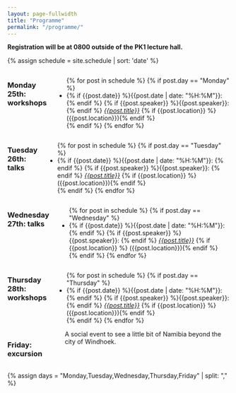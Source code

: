 ```yaml
---
layout: page-fullwidth
title: "Programme"
permalink: "/programme/"
---
```


**Registration will be at 0800 outside of the PK1 lecture hall.**


{% assign schedule = site.schedule | sort: 'date' %}

<div class="row">
  <div class="large-6 columns">
      <h3>Monday 25th: workshops</h3>
      <ul>
          {% for post in schedule %}
            {% if post.day == "Monday" %}
              <li>
                {% if {{post.date}} %}{{post.date | date: "%H:%M"}}: {% endif %}
                {% if {{post.speaker}} %}{{post.speaker}}: {% endif %} <a href="{{ post.url}}"><em>{{post.title}}</em></a>
                {% if {{post.location}} %} ({{post.location}}){% endif %}
              </li>
            {% endif %}
          {% endfor %}
      </ul>
  </div>

  <div class="large-6 columns">
      <h3>Tuesday 26th: talks</h3>
      <ul>
          {% for post in schedule %}
            {% if post.day == "Tuesday" %}
              <li>
                {% if {{post.date}} %}{{post.date | date: "%H:%M"}}: {% endif %}
                {% if {{post.speaker}} %}{{post.speaker}}: {% endif %} <a href="{{ post.url}}"><em>{{post.title}}</em></a>
                {% if {{post.location}} %} ({{post.location}}){% endif %}
              </li>
            {% endif %}
          {% endfor %}
      </ul>
  </div>
</div>

<div class="row">
  <div class="large-6 columns">
      <h3>Wednesday 27th: talks</h3>
      <ul>
          {% for post in schedule %}
            {% if post.day == "Wednesday" %}
              <li>
                {% if {{post.date}} %}{{post.date | date: "%H:%M"}}: {% endif %}
                {% if {{post.speaker}} %}{{post.speaker}}: {% endif %} <a href="{{ post.url}}"><em>{{post.title}}</em></a>
                {% if {{post.location}} %} ({{post.location}}){% endif %}
              </li>
            {% endif %}
          {% endfor %}
      </ul>
  </div>
  <div class="large-6 columns">
      <h3>Thursday 28th: workshops</h3>
      <ul>
          {% for post in schedule %}
            {% if post.day == "Thursday" %}
              <li>
                {% if {{post.date}} %}{{post.date | date: "%H:%M"}}: {% endif %}
                {% if {{post.speaker}} %}{{post.speaker}}: {% endif %} <a href="{{ post.url}}"><em>{{post.title}}</em></a>
                {% if {{post.location}} %} ({{post.location}}){% endif %}
              </li>
            {% endif %}
          {% endfor %}
      </ul>
  </div>
</div>
<div class="row">
  <div class="large-12 columns">
      <h3>Friday: excursion</h3>
      A social event to see a little bit of Namibia beyond the city of Windhoek.
  </div>
</div>


{% assign days = "Monday,Tuesday,Wednesday,Thursday,Friday" | split: "," %}
